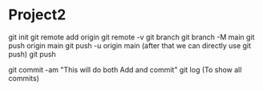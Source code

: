 # Project2
git init 
git remote add origin <Link>
git remote -v
git branch
git branch -M main
git push origin main
git push -u origin main  (after that we can directly use git push)
git push

git commit -am "This will do both Add and commit"
git log (To show all commits)

